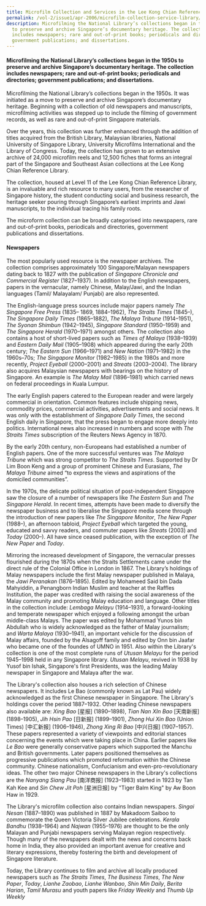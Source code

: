 ```yaml
---
title: Microfilm Collection and Services in the Lee Kong Chian Reference Library
permalink: /vol-2/issue1/apr-2006/microfilm-collection-service-library/
description: Microfilming the National Library’s collections began in the 1950s
  to preserve and archive Singapore’s documentary heritage. The collection
  includes newspapers; rare and out-of-print books; periodicals and directories;
  government publications; and dissertations.
---
```

#### Microfilming the National Library’s collections began in the 1950s to preserve and archive Singapore’s documentary heritage. The collection includes newspapers; rare and out-of-print books; periodicals and directories; government publications; and dissertations.

Microfilming the National Library’s collections began in the 1950s. It was initiated as a move to preserve and archive Singapore’s documentary heritage. Beginning with a collection of old newspapers and manuscripts, microfilming activities was stepped up to include the filming of government records, as well as rare and out-of-print Singapore materials.

Over the years, this collection was further enhanced through the addition of titles acquired from the British Library, Malaysian libraries, National University of Singapore Library, University Microfilms International and the Library of Congress. Today, the collection has grown to an extensive archive of 24,000 microfilm reels and 12,500 fiches that forms an integral part of the Singapore and Southeast Asian collections at the Lee Kong Chian Reference Library.

The collection, housed at Level 11 of the Lee Kong Chian Reference Library, is an invaluable and rich resource to many users, from the researcher of Singapore history, the student conducting social and business research, the heritage seeker pouring through Singapore’s earliest imprints and Jawi manuscripts, to the individual tracing his family roots.

The microform collection can be broadly categorised into newspapers, rare and out-of-print books, periodicals and directories, government publications and dissertations.

#### **Newspapers**
The most popularly used resource is the newspaper archives. The collection comprises approximately 100 Singapore/Malayan newspapers dating back to 1827 with the publication of *Singapore Chronicle and Commercial Register* (1827–1937). In addition to the English newspapers, papers in the vernacular, namely Chinese, Malay/Jawi, and the Indian languages (Tamil/ Malayalam/ Punjabi) are also represented.

The English-language press sources include major papers namely *The Singapore Free Press* (1835– 1869, 1884–1962), *The Straits Times* (1845–), *The Singapore Daily Times* (1865–1882), *The Malaya Tribune* (1914–1951), *The Syonan Shimbun* (1942–1945), *Singapore Standard* (1950–1959) and *The Singapore Herald* (1970–1971) amongst others. The collection also contains a host of short-lived papers such as *Times of Malaya* (1938–1939) and *Eastern Daily Mail* (1905–1908) which appeared during the early 20th century; *The Eastern Sun* (1966–1971) and *New Nation* (1971–1982) in the 1960s–70s; *The Singapore Monitor* (1982–1985) in the 1980s and more recently, *Project Eyeball* (2000–2001) and *Streats* (2003–2004). The library also acquires Malaysian newspapers with bearings on the history of Singapore. An example is *The Malay Mail* (1896–1981) which carried news on federal proceedings in Kuala Lumpur.

The early English papers catered to the European reader and were largely commercial in orientation. Common features include shipping news, commodity prices, commercial activities, advertisements and social news. It was only with the establishment of *Singapore Daily Times*, the second English daily in Singapore, that the press began to engage more deeply into politics. International news also increased in numbers and scope with *The Straits Times* subscription of the Reuters News Agency in 1870.

By the early 20th century, non-Europeans had established a number of English papers. One of the more successful ventures was *The Malaya Tribune* which was strong competitor to *The Straits Times*. Supported by Dr Lim Boon Keng and a group of prominent Chinese and Eurasians, *The Malaya Tribune* aimed “to express the views and aspirations of the domiciled communities”.

In the 1970s, the delicate political situation of post-independent Singapore saw the closure of a number of newspapers like *The Eastern Sun* and *The Singapore Herald*. In recent times, attempts have been made to diversify the newspaper business and to liberalise the Singapore media scene through the introduction of new papers like *The Singapore Monitor*, *The New Paper* (1988–), an afternoon tabloid, *Project Eyeball* which targeted the young, educated and savvy readers, and commuter papers like *Streats* (2003) and *Today* (2000–). All have since ceased publication, with the exception of *The New Paper* and *Today*.

Mirroring the increased development of Singapore, the vernacular presses flourished during the 1870s when the Straits Settlements came under the direct rule of the Colonial Office in London in 1867. The Library’s holdings of Malay newspapers include the first Malay newspaper published in Malaya, the *Jawi Peranakan* (1876–1895). Edited by Mohameed Said bin Dada Mahyiddin, a Penangborn Indian Muslim and teacher at the Raffles Institution, the paper was credited with raising the social awareness of the Malay community and promoting Malay education and language. Other titles in the collection include: *Lembaga Melayu* (1914–1931), a forward-looking and temperate newspaper which enjoyed a following amongst the urban middle-class Malays. The paper was edited by Mohammad Yunos bin Abdullah who is widely acknowledged as the father of Malay journalism; and *Warta Malaya* (1930–1941), an important vehicle for the discussion of Malay affairs, founded by the Alsagoff family and edited by Onn bin Jaafar who became one of the foundes of UMNO in 1951. Also within the Library's collection is one of the most complete runs of *Utusan Melayu* for the period  1945–1998 held in any Singapore library. *Utusan Melayu*, revived in 1938 by Yusof bin Ishak, Singapore's first Presidents, was the leading Malay newspaper in Singapore and Malaya after the war.

The Library's collection also houses a rich selection of Chinese newspapers.  It includes Le Bao (commonly known as Lat Pau) widely acknowledged as the first Chinese newspaper in Singapore.  The Library's holdings cover the period 1887–1932. Other leading Chinese newspapers also available are: *Xing Bao* [星报] (1890–1898), *Tian Nan XIn Bao* [天南新报] (1898–1905), *Jih Hsin Pao* [日新报] (1899–1901), *Zhong Hui Xin Bao* (Union Times) [中汇新报] (1906–1946), *Zhong Xing Ri Bao* [中兴日报] (1907–1957). These papers represented a variety of viewpoints and editorial stances concerning the events which were taking place in China. Earlier papers like *Le Bao* were generally conservative papers which supported the Manchu and British governments. Later papers positioned themselves as progressive publications which promoted reformation within the Chinese community. Chinese nationalism, Confucianism and even-pro-revolutionary ideas.  The other two major Chinese newspapers in the Library's collections are the *Nanyang Siang Pau* [南洋商报] (1923–1983) started in 1923 by Tan Kah Kee and *Sin Chew Jit Poh* [星洲日报] by "Tiger Balm King" by Aw Boon Haw in 1929.

The Library's microfilm collection also contains Indian newspapers. *Singai Nesan* (1887–1890) was published in 1887 by Makadoom Saiboo to commemorate the Queen Victoria Silver Jubilee celebrations. *Kerala Bandhu* (1938–1964) and *Najwan* (1955–1976) are thought to be the only Malayan and Punjabi newspapers serving Malayan region respectively. Though many of the newspapers dealt with the news and concerns back home in India, they also provided an important avenue for creative and literary expressions, thereby fostering the birth and development of Singapore literature.

Today, the Library continues to film and archive all locally produced newspapers such as *The Straits Times*, *The Business Times*, *The New Paper*, *Today*, *Lianhe Zaobao*, *Lianhe Wanbao*, *Shin Min Daily*, *Berita Harian*, *Tamil Murasu* and youth papers like *Friday Weekly* and *Thumb Up Weekly*

